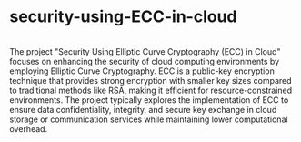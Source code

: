 # security-using-ECC-in-cloud
<br>
The project "Security Using Elliptic Curve Cryptography (ECC) in Cloud" focuses on enhancing the security of cloud computing environments by employing Elliptic Curve Cryptography. ECC is a public-key encryption technique that provides strong encryption with smaller key sizes compared to traditional methods like RSA, making it efficient for resource-constrained environments. The project typically explores the implementation of ECC to ensure data confidentiality, integrity, and secure key exchange in cloud storage or communication services while maintaining lower computational overhead.
